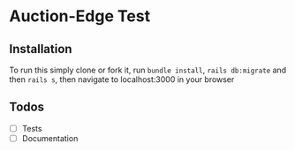 # Auction-Edge Test

## Installation

To run this simply clone or fork it, run `bundle install`, `rails db:migrate` and then `rails s`, then navigate to localhost:3000 in your browser

## Todos
- [ ] Tests
- [ ] Documentation
